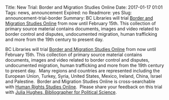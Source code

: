 Title: New Trial: Border and Migration Studies Online
Date: 2017-01-17 01:01 
Tags: news, announcement
Expired: no 
Readmore: yes
Slug: announcement-trial-border
Summary: BC Libraries will trial <a href="https://proxy.bc.edu/login?url=http://search.alexanderstreet.com/bord" target="_blank" data-saferedirecturl="https://www.google.com/url?hl=en&q=https://proxy.bc.edu/login?url%3Dhttp://search.alexanderstreet.com/bord&source=gmail&ust=1484747966190000&usg=AFQjCNHP_WhVmndhNeyWH6vYJCQeEFkEPQ">Border and Migration Studies Online</a> from now until <span data-term="goog_2117401796" tabindex="0">February 15th</span>. This collection of primary source material contains documents, images   and video related to border control and disputes, undocumented   migration, human trafficking and more from the 19th century to present   day.

BC Libraries will trial <a href="https://proxy.bc.edu/login?url=http://search.alexanderstreet.com/bord" target="_blank" data-saferedirecturl="https://www.google.com/url?hl=en&q=https://proxy.bc.edu/login?url%3Dhttp://search.alexanderstreet.com/bord&source=gmail&ust=1484747966190000&usg=AFQjCNHP_WhVmndhNeyWH6vYJCQeEFkEPQ">Border and Migration Studies Online</a> from now until <span data-term="goog_2117401796" tabindex="0">February 15th</span>. This collection of primary source material contains documents, images   and video related to border control and disputes, undocumented   migration, human trafficking and more from the 19th century to present   day.  Many regions and countries are represented including the European   Union, Turkey, Syria, United States, Mexico, Ireland, China, Israel and   Palestine.  Border and Migration Studies Online is cross-searchable  with <a href="https://proxy.bc.edu/login?url=http://search.alexanderstreet.com/huri" target="_blank" data-saferedirecturl="https://www.google.com/url?hl=en&q=https://proxy.bc.edu/login?url%3Dhttp://search.alexanderstreet.com/huri&source=gmail&ust=1484747966191000&usg=AFQjCNGH3kdOHy7knOpVrv7ajiyQ4wPy4Q">Human Rights Studies Online</a>.  Please share your feedback on this trial with <a href="mailto:julia.hughes@bc.edu" target="_blank">Julia Hughes, Bibliographer for Political Science</a>. 